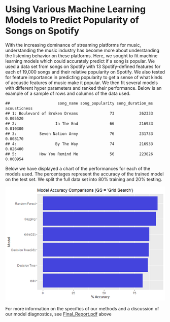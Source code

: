 Using Various Machine Learning Models to Predict Popularity of Songs on
Spotify
================

With the increasing dominance of streaming platforms for music,
understanding the music industry has become more about understanding the
listening behavior on these platforms. Here, we sought to fit machine
learning models which could accurately predict if a song is popular. We
used a data set from songs on Spotify with 13 Spotify-defined features
for each of 19,000 songs and their relative popularity on Spotify. We
also tested for feature importance in predicting popularity to get a
sense of what kinds of acoustic features of music make it popular. We
then fit several models with different hyper parameters and ranked their
performance. Below is an example of a sample of rows and columns of the
data used.

    ##                     song_name song_popularity song_duration_ms acousticness
    ## 1: Boulevard of Broken Dreams              73           262333     0.005520
    ## 2:                 In The End              66           216933     0.010300
    ## 3:          Seven Nation Army              76           231733     0.008170
    ## 4:                 By The Way              74           216933     0.026400
    ## 5:          How You Remind Me              56           223826     0.000954

Below we have displayed a chart of the performances for each of the
models used. The percentages represent the accuracy of the trained model
on the test set. We split the full data set into 80% training and 20%
testing.

![](README_files/figure-gfm/unnamed-chunk-2-1.png)<!-- -->

For more information on the specifics of our methods and a discussion of
our model diagnostics, see [Final\_Report.pdf](Final_Report.pdf) above
